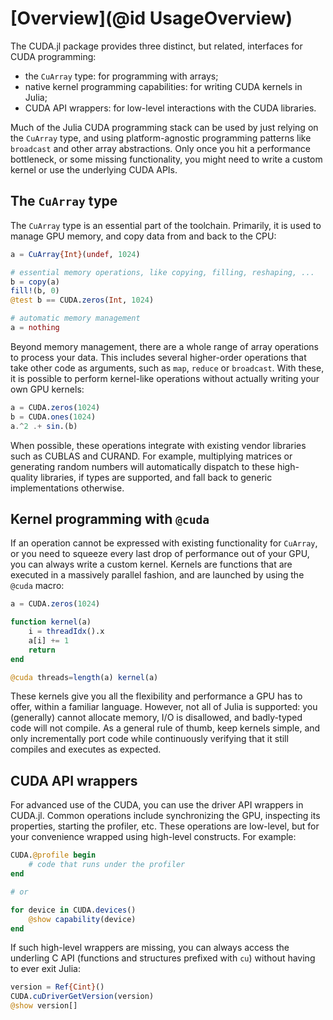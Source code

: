 # [Overview](@id UsageOverview)

The CUDA.jl package provides three distinct, but related, interfaces for CUDA programming:

- the `CuArray` type: for programming with arrays;
- native kernel programming capabilities: for writing CUDA kernels in Julia;
- CUDA API wrappers: for low-level interactions with the CUDA libraries.

Much of the Julia CUDA programming stack can be used by just relying on the `CuArray` type,
and using platform-agnostic programming patterns like `broadcast` and other array
abstractions. Only once you hit a performance bottleneck, or some missing functionality, you
might need to write a custom kernel or use the underlying CUDA APIs.


## The `CuArray` type

The `CuArray` type is an essential part of the toolchain. Primarily, it is used to manage
GPU memory, and copy data from and back to the CPU:

```julia
a = CuArray{Int}(undef, 1024)

# essential memory operations, like copying, filling, reshaping, ...
b = copy(a)
fill!(b, 0)
@test b == CUDA.zeros(Int, 1024)

# automatic memory management
a = nothing
```

Beyond memory management, there are a whole range of array operations to process your data.
This includes several higher-order operations that take other code as arguments, such as
`map`, `reduce` or `broadcast`. With these, it is possible to perform kernel-like operations
without actually writing your own GPU kernels:

```julia
a = CUDA.zeros(1024)
b = CUDA.ones(1024)
a.^2 .+ sin.(b)
```

When possible, these operations integrate with existing vendor libraries such as CUBLAS and
CURAND. For example, multiplying matrices or generating random numbers will automatically
dispatch to these high-quality libraries, if types are supported, and fall back to generic
implementations otherwise.


## Kernel programming with `@cuda`

If an operation cannot be expressed with existing functionality for `CuArray`, or you need
to squeeze every last drop of performance out of your GPU, you can always write a custom
kernel. Kernels are functions that are executed in a massively parallel fashion, and are
launched by using the `@cuda` macro:

```julia
a = CUDA.zeros(1024)

function kernel(a)
    i = threadIdx().x
    a[i] += 1
    return
end

@cuda threads=length(a) kernel(a)
```

These kernels give you all the flexibility and performance a GPU has to offer, within a
familiar language. However, not all of Julia is supported: you (generally) cannot allocate
memory, I/O is disallowed, and badly-typed code will not compile. As a general rule of
thumb, keep kernels simple, and only incrementally port code while continuously verifying
that it still compiles and executes as expected.


## CUDA API wrappers

For advanced use of the CUDA, you can use the driver API wrappers in CUDA.jl. Common
operations include synchronizing the GPU, inspecting its properties, starting the profiler,
etc. These operations are low-level, but for your convenience wrapped using high-level
constructs. For example:

```julia
CUDA.@profile begin
    # code that runs under the profiler
end

# or

for device in CUDA.devices()
    @show capability(device)
end
```

If such high-level wrappers are missing, you can always access the underling C API
(functions and structures prefixed with `cu`) without having to ever exit Julia:

```julia
version = Ref{Cint}()
CUDA.cuDriverGetVersion(version)
@show version[]
```
